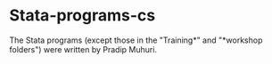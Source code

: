 # Stata-programs-cs
The Stata programs (except those in the "Training*" and "*workshop folders") were written by Pradip Muhuri. 
